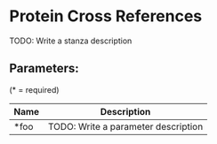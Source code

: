 Protein Cross References
========================

TODO: Write a stanza description

## Parameters:

(* = required)

| Name | Description                         |
|------|-------------------------------------|
| *foo | TODO: Write a parameter description |
